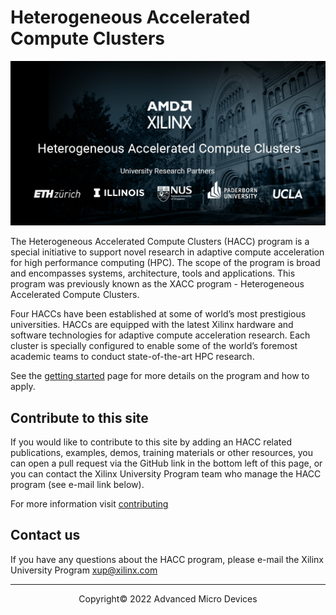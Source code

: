 # Heterogeneous Accelerated Compute Clusters 
<img src="images/Xilinx-AMD-HACC_Banner.png" alt="HACCHeadBanner" class="responsive">

The Heterogeneous Accelerated Compute Clusters (HACC) program is a special initiative to support novel research in adaptive compute acceleration for high performance computing (HPC). The scope of the program is broad and encompasses systems, architecture, tools and applications. This program was previously known as the XACC program - Heterogeneous Accelerated Compute Clusters.

Four HACCs have been established at some of world’s most prestigious universities. HACCs are equipped with the latest Xilinx hardware and software technologies for adaptive compute acceleration research. Each cluster is specially configured to enable some of the world’s foremost academic teams to conduct state-of-the-art HPC research.

See the [getting started](./get-started.html) page for more details on the program and how to apply. 

## Contribute to this site

If you would like to contribute to this site by adding an HACC related publications, examples, demos, training materials or other resources, you can open a pull request via the GitHub link in the bottom left of this page, or you can contact the Xilinx University Program team who manage the HACC program (see e-mail link below).  

For more information visit [contributing](contributing.md)

## Contact us

If you have any questions about the HACC program, please e-mail the Xilinx University Program <xup@xilinx.com>

---------------------------------------
<p align="center">Copyright&copy; 2022 Advanced Micro Devices</p>
